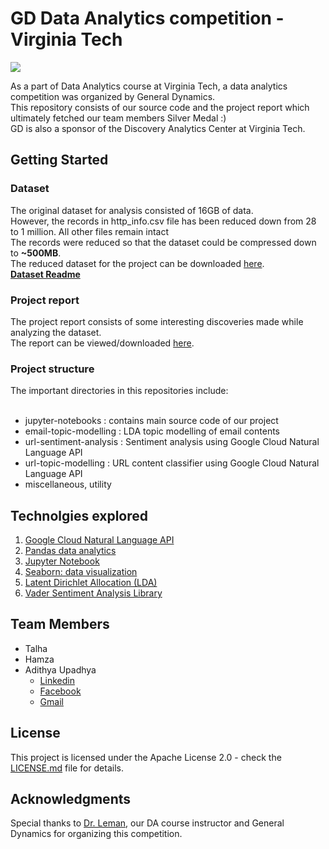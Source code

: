 # GD Data Analytics competition - Virginia Tech

<img src="https://goo.gl/awGeXx"/>

As a part of Data Analytics course at Virginia Tech, a data analytics competition was organized by General Dynamics.<br/>
This repository consists of our source code and the project report which ultimately fetched our team members Silver Medal :) <br/>
GD is also a sponsor of the Discovery Analytics Center at Virginia Tech.

## Getting Started

<h3>Dataset</h3>
The original dataset for analysis consisted of 16GB of data.<br/>
However, the records in http_info.csv file has been reduced down from 28 to 1 million. All other files remain intact<br/>
The records were reduced so that the dataset could be compressed down to <strong>~500MB</strong>.<br/>
The reduced dataset for the project can be downloaded <a href="https://goo.gl/nm3PWg">here</a>.<br/>
<a href="https://goo.gl/gd3aay"><strong>Dataset Readme</strong></a>

<h3>Project report</h3>
The project report consists of some interesting discoveries made while analyzing the dataset.<br/>
The report can be viewed/downloaded <a href="https://goo.gl/CDdSVR">here</a>.

<h3>Project structure</h3>
The important directories in this repositories include:<br/><br/>

<ul>
<li>jupyter-notebooks : contains main source code of our project</li>
<li>email-topic-modelling : LDA topic modelling of email contents</li>
<li>url-sentiment-analysis : Sentiment analysis using Google Cloud Natural Language API</li>
<li>url-topic-modelling : URL content classifier using Google Cloud Natural Language API</li>
<li>miscellaneous, utility</li>
</ul>

## Technolgies explored

1. <a href="https://goo.gl/DXVaab">Google Cloud Natural Language API</a>
2. <a href="https://goo.gl/RGwvyL">Pandas data analytics</a>
3. <a href="http://jupyter.org/">Jupyter Notebook</a>
4. <a href="https://seaborn.pydata.org/">Seaborn: data visualization</a>
5. <a href="https://goo.gl/iFXqxD">Latent Dirichlet Allocation (LDA)</a>
6. <a href="https://goo.gl/pYSM3B">Vader Sentiment Analysis Library</a>

## Team Members

* Talha
* Hamza
* Adithya Upadhya
    * [Linkedin](https://in.linkedin.com/in/adithya-upadhya-2021b582)
    * [Facebook](https://www.facebook.com/hkuadithya)
    * [Gmail](mailto:developer.moviemaniac@gmail.com)

## License

This project is licensed under the Apache License 2.0 - check the [LICENSE.md](LICENSE.md) file for details.

## Acknowledgments

Special thanks to <a href="https://goo.gl/jnD5DN">Dr. Leman</a>, our DA course instructor and General Dynamics for organizing this competition.
